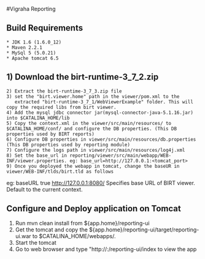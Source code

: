#Vigraha Reporting

## Build Requirements
    * JDK 1.6 (1.6.0_12)
    * Maven 2.2.1
    * MySql 5 (5.0.21)
    * Apache tomcat 6.5

## 1) Download the birt-runtime-3_7_2.zip
    2) Extract the birt-runtime-3_7_3.zip file
    3) set the "birt.viewer.home" path in the viewer/pom.xml to the
       extracted "birt-runtime-3_7_1/WebViewerExample" folder. This will copy the required libs from birt viewer.
    4) Add the mysql jdbc connector jar(mysql-connector-java-5.1.16.jar) into $CATALINA_HOME/lib
    5) Copy the context.xml in the viewer/src/main/resources/ to $CATALINA_HOME/conf/ and configure the DB properties. (This DB properties used by BIRT reports)
    6) Configure DB properties in viewer/src/main/resources/db.properties (This DB properties used by reporting module)
    7) Configure the logs path in viewer/src/main/resources/log4j.xml
    8) Set the base_url in reporting/viewer/src/main/webapp/WEB-INF/viewer.properties. eg: base_url=http://127.0.0.1:<tomcat_port>
    9) Once you deployed the webapp in tomcat, change the baseUR in viewer/WEB-INF/tlds/birt.tld as follows

eg:     <attribute>
            <name>baseURL</name>
            <required>true</required>
            <rtexprvalue>http://127.0.0.1:8080/</rtexprvalue>
            <description>
                Specifies base URL of BIRT viewer.
                Default to the current context.
            </description>
        </attribute>


## Configure and Deploy application on Tomcat
 1) Run mvn clean install from ${app.home}/reporting-ui
 2) Get the tomcat and copy the ${app.home}/reporting-ui/target/reporting-ui.war to
    $CATALINA_HOME/webapps/.
 3) Start the tomcat
 4) Go to web browser and type "http://<ip>:<port>/reporting-ui/index to view the app

